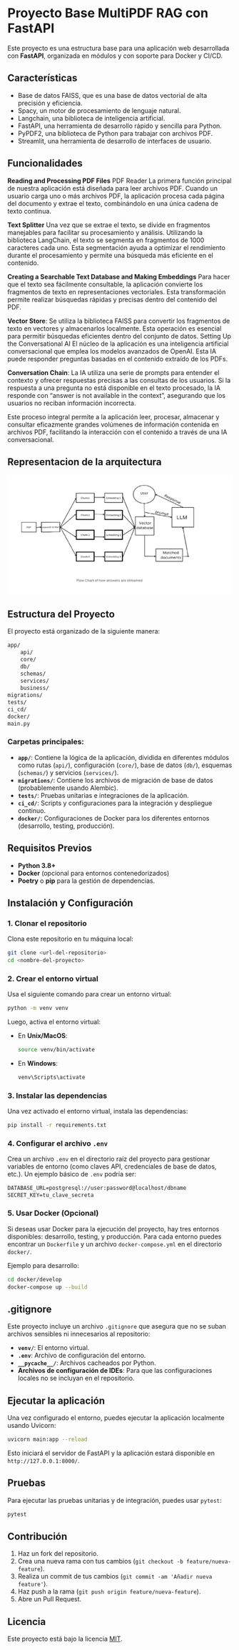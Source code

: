 
# Proyecto Base MultiPDF RAG con FastAPI

Este proyecto es una estructura base para una aplicación web desarrollada con **FastAPI**, organizada en módulos y con soporte para Docker y CI/CD.

## Características

- Base de datos FAISS, que es una base de datos vectorial de alta precisión y eficiencia.
- Spacy, un motor de procesamiento de lenguaje natural.
- Langchain, una biblioteca de inteligencia artificial.
- FastAPI, una herramienta de desarrollo rápido y sencilla para Python.
- PyPDF2, una biblioteca de Python para trabajar con archivos PDF.
- Streamlit, una herramienta de desarrollo de interfaces de usuario.

## Funcionalidades

**Reading and Processing PDF Files**
PDF Reader
La primera función principal de nuestra aplicación está diseñada para leer archivos PDF. Cuando un usuario carga uno o más archivos PDF, la aplicación procesa cada página del documento y extrae el texto, combinándolo en una única cadena de texto continua.

**Text Splitter**
Una vez que se extrae el texto, se divide en fragmentos manejables para facilitar su procesamiento y análisis. Utilizando la biblioteca LangChain, el texto se segmenta en fragmentos de 1000 caracteres cada uno. Esta segmentación ayuda a optimizar el rendimiento durante el procesamiento y permite una búsqueda más eficiente en el contenido.

**Creating a Searchable Text Database and Making Embeddings**
Para hacer que el texto sea fácilmente consultable, la aplicación convierte los fragmentos de texto en representaciones vectoriales. Esta transformación permite realizar búsquedas rápidas y precisas dentro del contenido del PDF.

**Vector Store**: Se utiliza la biblioteca FAISS para convertir los fragmentos de texto en vectores y almacenarlos localmente. Esta operación es esencial para permitir búsquedas eficientes dentro del conjunto de datos.
Setting Up the Conversational AI
El núcleo de la aplicación es una inteligencia artificial conversacional que emplea los modelos avanzados de OpenAI. Esta IA puede responder preguntas basadas en el contenido extraído de los PDFs.

**Conversation Chain**: La IA utiliza una serie de prompts para entender el contexto y ofrecer respuestas precisas a las consultas de los usuarios. Si la respuesta a una pregunta no está disponible en el texto procesado, la IA responde con “answer is not available in the context”, asegurando que los usuarios no reciban información incorrecta.

Este proceso integral permite a la aplicación leer, procesar, almacenar y consultar eficazmente grandes volúmenes de información contenida en archivos PDF, facilitando la interacción con el contenido a través de una IA conversacional.

## Representacion de la arquitectura

![Arquitectura del RAG](uploads/multirag.png)

## Estructura del Proyecto

El proyecto está organizado de la siguiente manera:

```
app/
    api/
    core/
    db/
    schemas/
    services/
    business/
migrations/
tests/
ci_cd/
docker/
main.py
```

### Carpetas principales:

- **`app/`**: Contiene la lógica de la aplicación, dividida en diferentes módulos como rutas (`api/`), configuración (`core/`), base de datos (`db/`), esquemas (`schemas/`) y servicios (`services/`).
- **`migrations/`**: Contiene los archivos de migración de base de datos (probablemente usando Alembic).
- **`tests/`**: Pruebas unitarias e integraciones de la aplicación.
- **`ci_cd/`**: Scripts y configuraciones para la integración y despliegue continuo.
- **`docker/`**: Configuraciones de Docker para los diferentes entornos (desarrollo, testing, producción).

## Requisitos Previos

- **Python 3.8+**
- **Docker** (opcional para entornos contenedorizados)
- **Poetry** o **pip** para la gestión de dependencias.

## Instalación y Configuración

### 1. Clonar el repositorio

Clona este repositorio en tu máquina local:

```bash
git clone <url-del-repositorio>
cd <nombre-del-proyecto>
```

### 2. Crear el entorno virtual

Usa el siguiente comando para crear un entorno virtual:

```bash
python -m venv venv
```

Luego, activa el entorno virtual:

- En **Unix/MacOS**:
  ```bash
  source venv/bin/activate
  ```
- En **Windows**:
  ```bash
  venv\Scripts\activate
  ```

### 3. Instalar las dependencias

Una vez activado el entorno virtual, instala las dependencias:

```bash
pip install -r requirements.txt
```

### 4. Configurar el archivo `.env`

Crea un archivo `.env` en el directorio raíz del proyecto para gestionar variables de entorno (como claves API, credenciales de base de datos, etc.). Un ejemplo básico de `.env` podría ser:

```
DATABASE_URL=postgresql://user:password@localhost/dbname
SECRET_KEY=tu_clave_secreta
```

### 5. Usar Docker (Opcional)

Si deseas usar Docker para la ejecución del proyecto, hay tres entornos disponibles: desarrollo, testing, y producción. Para cada entorno puedes encontrar un `Dockerfile` y un archivo `docker-compose.yml` en el directorio `docker/`.

Ejemplo para desarrollo:

```bash
cd docker/develop
docker-compose up --build
```

## .gitignore

Este proyecto incluye un archivo `.gitignore` que asegura que no se suban archivos sensibles ni innecesarios al repositorio:

- **`venv/`**: El entorno virtual.
- **`.env`**: Archivo de configuración del entorno.
- **`__pycache__/`**: Archivos cacheados por Python.
- **Archivos de configuración de IDEs**: Para que las configuraciones locales no se incluyan en el repositorio.

## Ejecutar la aplicación

Una vez configurado el entorno, puedes ejecutar la aplicación localmente usando Uvicorn:

```bash
uvicorn main:app --reload
```

Esto iniciará el servidor de FastAPI y la aplicación estará disponible en `http://127.0.0.1:8000/`.

## Pruebas

Para ejecutar las pruebas unitarias y de integración, puedes usar `pytest`:

```bash
pytest
```

## Contribución

1. Haz un fork del repositorio.
2. Crea una nueva rama con tus cambios (`git checkout -b feature/nueva-feature`).
3. Realiza un commit de tus cambios (`git commit -am 'Añadir nueva feature'`).
4. Haz push a la rama (`git push origin feature/nueva-feature`).
5. Abre un Pull Request.

## Licencia

Este proyecto está bajo la licencia [MIT](https://opensource.org/licenses/MIT).
